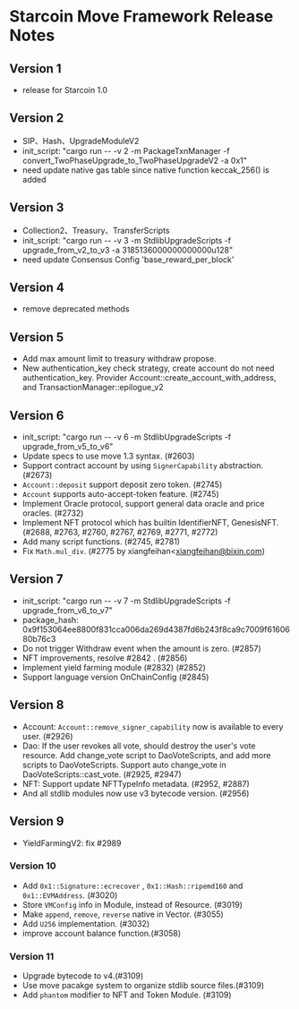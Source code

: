 # Starcoin Move Framework Release Notes

## Version 1

- release for Starcoin 1.0

## Version 2

- SIP、Hash、UpgradeModuleV2
- init_script: "cargo run -- -v 2 -m PackageTxnManager -f convert_TwoPhaseUpgrade_to_TwoPhaseUpgradeV2 -a 0x1"
- need update native gas table since native function keccak_256() is added

## Version 3

- Collection2、Treasury、TransferScripts
- init_script: "cargo run -- -v 3 -m StdlibUpgradeScripts -f upgrade_from_v2_to_v3 -a 3185136000000000000u128"
- need update Consensus Config 'base_reward_per_block'

## Version 4

- remove deprecated methods

## Version 5

- Add max amount limit to treasury withdraw propose.
- New authentication_key check strategy, create account do not need authentication_key. Provider Account::create_account_with_address, and TransactionManager::epilogue_v2

## Version 6

- init_script: "cargo run -- -v 6 -m StdlibUpgradeScripts -f upgrade_from_v5_to_v6"
- Update specs to use move 1.3 syntax. (#2603)
- Support contract account by using `SignerCapability` abstraction. (#2673)
- `Account::deposit` support deposit zero token. (#2745)
- `Account` supports auto-accept-token feature. (#2745)
- Implement Oracle protocol, support general data oracle and price oracles. (#2732)
- Implement NFT protocol which has builtin IdentifierNFT, GenesisNFT. (#2688, #2763, #2760, #2767, #2769, #2771, #2772)
- Add many script functions. (#2745, #2781)
- Fix `Math.mul_div`. (#2775 by xiangfeihan<xiangfeihan@bixin.com)

## Version 7

- init_script: "cargo run -- -v 7 -m StdlibUpgradeScripts -f upgrade_from_v6_to_v7"
- package_hash: 0x9f153064ee8800f831cca006da269d4387fd6b243f8ca9c7009f6160680b76c3
- Do not trigger Withdraw event when the amount is zero. (#2857)
- NFT improvements, resolve #2842 . (#2856)
- Implement yield farming module (#2832) (#2852)
- Support language version OnChainConfig (#2845)

## Version 8

- Account: `Account::remove_signer_capability` now is available to every user.  (#2926)
- Dao: If the user revokes all vote, should destroy the user's vote resource. Add change_vote script to DaoVoteScripts, and add more scripts to DaoVoteScripts. Support auto change_vote in DaoVoteScripts::cast_vote. (#2925, #2947)
- NFT: Support update NFTTypeInfo metadata. (#2952, #2887)
- And all stdlib modules now use v3 bytecode version. (#2956)

## Version 9

- YieldFarmingV2: fix #2989

### Version 10

- Add `0x1::Signature::ecrecover` , `0x1::Hash::ripemd160` and `0x1::EVMAddress`. (#3020)
- Store `VMConfig` info in Module, instead of Resource. (#3019)
- Make `append`, `remove`, `reverse` native in Vector. (#3055)
- Add `U256` implementation. (#3032)
- improve account balance function.(#3058)

### Version 11

- Upgrade bytecode to v4.(#3109)
- Use move pacakge system to organize stdlib source files.(#3109)
- Add `phantom` modifier to NFT and Token Module. (#3109)